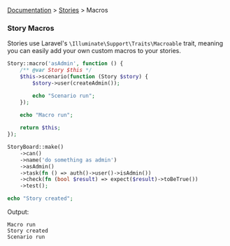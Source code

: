 [Documentation](/docs/documentation.md) > [Stories](/docs/stories.md) > Macros

### Story Macros

Stories use Laravel's `\Illuminate\Support\Traits\Macroable` trait, meaning you can easily add your own custom macros to your stories.

```php
Story::macro('asAdmin', function () {
    /** @var Story $this */
    $this->scenario(function (Story $story) {
        $story->user(createAdmin());

        echo "Scenario run";
    });
    
    echo "Macro run";

    return $this;
});

StoryBoard::make()
    ->can()
    ->name('do something as admin')
    ->asAdmin()
    ->task(fn () => auth()->user()->isAdmin())
    ->check(fn (bool $result) => expect($result)->toBeTrue())
    ->test();

echo "Story created";
```

Output:

```
Macro run
Story created
Scenario run
```